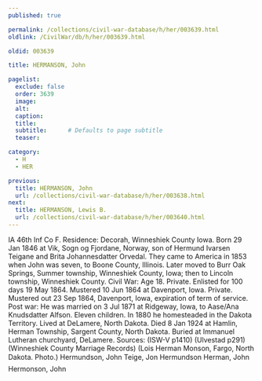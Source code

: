 ```yaml
---
published: true

permalink: /collections/civil-war-database/h/her/003639.html
oldlink: /CivilWar/db/h/her/003639.html

oldid: 003639

title: HERMANSON, John

pagelist:
  exclude: false
  order: 3639
  image: 
  alt:
  caption:
  title:
  subtitle:      # Defaults to page subtitle
  teaser:

category: 
  - H 
  - HER

previous:
  title: HERMANSON, John
  url: /collections/civil-war-database/h/her/003638.html  
next:
  title: HERMANSON, Lewis B.
  url: /collections/civil-war-database/h/her/003640.html   
---
```

IA 46th Inf Co F. Residence: Decorah, Winneshiek County Iowa. Born 29 Jan 1846 at Vik, Sogn og Fjordane, Norway, son of Hermund Ivarsen Teigane and Brita Johannesdatter Orvedal. They came to America in 1853 when John was seven, to Boone County, Illinois. Later moved to Burr Oak Springs, Summer township, Winneshiek County, Iowa; then to Lincoln township, Winneshiek County. Civil War: Age 18. Private. Enlisted for 100 days 19 May 1864. Mustered 10 Jun 1864 at Davenport, Iowa. Private. Mustered out 23 Sep 1864, Davenport, Iowa, expiration of term of service. Post war: He was married on 3 Jul 1871 at Ridgeway, Iowa, to Aase/Ana Knudsdatter Alfson. Eleven children. In 1880 he homesteaded in the Dakota Territory. Lived at DeLamere, North Dakota. Died 8 Jan 1924 at Hamlin, Herman Township, Sargent County, North Dakota. Buried at Immanuel Lutheran churchyard, DeLamere. Sources: (ISW-V p1410) (Ulvestad p291) (Winneshiek County Marriage Records) (Lois Herman Monson, Fargo, North Dakota. Photo.) &#147;Hermundson, John&#148; &#147;Teige, Jon Hermundson&#148; &#147;Herman, John&#148; &#147;Hermonson, John&#148;